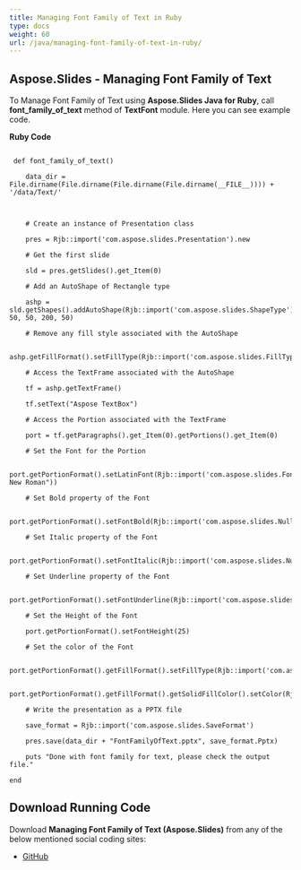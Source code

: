 ```yaml
---
title: Managing Font Family of Text in Ruby
type: docs
weight: 60
url: /java/managing-font-family-of-text-in-ruby/
---
```


## **Aspose.Slides - Managing Font Family of Text**
To Manage Font Family of Text using **Aspose.Slides Java for Ruby**, call **font_family_of_text** method of **TextFont** module. Here you can see example code.

**Ruby Code**

```

 def font_family_of_text()

    data_dir = File.dirname(File.dirname(File.dirname(File.dirname(__FILE__)))) + '/data/Text/'



    # Create an instance of Presentation class

    pres = Rjb::import('com.aspose.slides.Presentation').new

    # Get the first slide

    sld = pres.getSlides().get_Item(0)

    # Add an AutoShape of Rectangle type

    ashp = sld.getShapes().addAutoShape(Rjb::import('com.aspose.slides.ShapeType').Rectangle, 50, 50, 200, 50)

    # Remove any fill style associated with the AutoShape

    ashp.getFillFormat().setFillType(Rjb::import('com.aspose.slides.FillType').NoFill)

    # Access the TextFrame associated with the AutoShape

    tf = ashp.getTextFrame()

    tf.setText("Aspose TextBox")

    # Access the Portion associated with the TextFrame

    port = tf.getParagraphs().get_Item(0).getPortions().get_Item(0)

    # Set the Font for the Portion

    port.getPortionFormat().setLatinFont(Rjb::import('com.aspose.slides.FontData').new("Times New Roman"))

    # Set Bold property of the Font

    port.getPortionFormat().setFontBold(Rjb::import('com.aspose.slides.NullableBool').True)

    # Set Italic property of the Font

    port.getPortionFormat().setFontItalic(Rjb::import('com.aspose.slides.NullableBool').True)

    # Set Underline property of the Font

    port.getPortionFormat().setFontUnderline(Rjb::import('com.aspose.slides.TextUnderlineType').Single)

    # Set the Height of the Font

    port.getPortionFormat().setFontHeight(25)

    # Set the color of the Font

    port.getPortionFormat().getFillFormat().setFillType(Rjb::import('com.aspose.slides.FillType').Solid)

    port.getPortionFormat().getFillFormat().getSolidFillColor().setColor(Rjb::import('java.awt.Color').BLUE)

    # Write the presentation as a PPTX file

    save_format = Rjb::import('com.aspose.slides.SaveFormat')

    pres.save(data_dir + "FontFamilyOfText.pptx", save_format.Pptx)

    puts "Done with font family for text, please check the output file."

end

```
## **Download Running Code**
Download **Managing Font Family of Text (Aspose.Slides)** from any of the below mentioned social coding sites:

- [GitHub](https://github.com/aspose-slides/Aspose.Slides-for-Java/blob/master/Plugins/Aspose_Slides_Java_for_Ruby/lib/asposeslidesjava/Text/textfont.rb)
